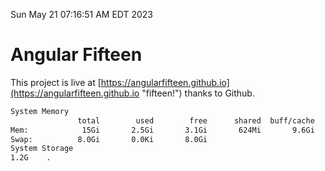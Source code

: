 Sun May 21 07:16:51 AM EDT 2023

# Angular Fifteen


This project is live at [https://angularfifteen.github.io](https://angularfifteen.github.io "fifteen!") thanks to Github.

```bash
System Memory
               total        used        free      shared  buff/cache   available
Mem:            15Gi       2.5Gi       3.1Gi       624Mi       9.6Gi        11Gi
Swap:          8.0Gi       0.0Ki       8.0Gi
System Storage
1.2G	.
```
```bash
